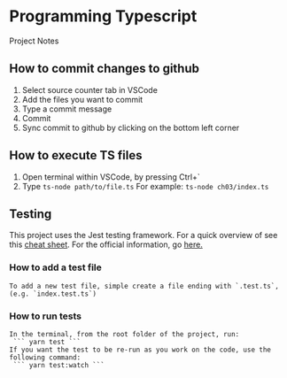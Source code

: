 # Programming Typescript

 Project Notes
 
  ## How to commit changes to github
  
   1. Select source counter tab in VSCode
   2. Add the files you want to commit
   3. Type a commit message
   4. Commit
   5. Sync commit to github by clicking on the bottom left corner 
   
   
  ## How to execute TS files
   1. Open terminal within VSCode, by pressing Ctrl+`
   2. Type `ts-node path/to/file.ts`
    For example: ``` ts-node ch03/index.ts ```
    
    
 ## Testing
  This project uses the Jest testing framework. For a quick overview of see this [cheat sheet](https://devhints.io/jest). For the official information, go [here.](https://jestjs.io/docs/en/getting-started)
  
   ### How to add a test file
    To add a new test file, simple create a file ending with `.test.ts`, (e.g. `index.test.ts`)
    
   ### How to run tests
    In the terminal, from the root folder of the project, run:
     ``` yarn test ```
    If you want the test to be re-run as you work on the code, use the following command:
     ``` yarn test:watch ``` 